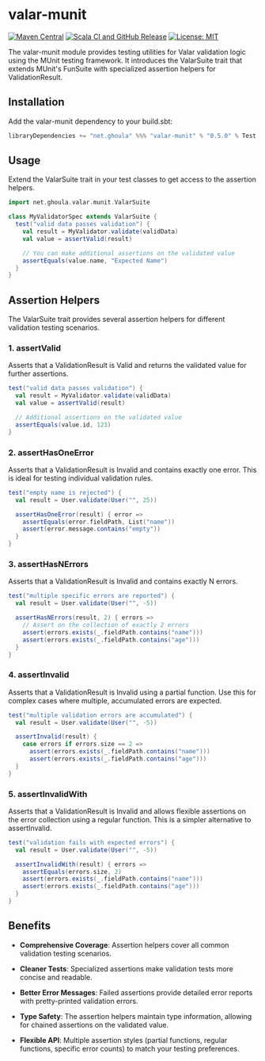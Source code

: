 # valar-munit

[![Maven Central](https://img.shields.io/maven-central/v/net.ghoula/valar-munit_3?label=maven-central&style=flat-square)](https://central.sonatype.com/artifact/net.ghoula/valar-munit_3)
[![Scala CI and GitHub Release](https://github.com/hakimjonas/valar/actions/workflows/scala.yml/badge.svg)](https://github.com/hakimjonas/valar/actions/workflows/scala.yml)
[![License: MIT](https://img.shields.io/badge/License-MIT-yellow.svg?style=flat-square)](https://opensource.org/licenses/MIT)

The valar-munit module provides testing utilities for Valar validation logic using the MUnit testing framework. It
introduces the ValarSuite trait that extends MUnit's FunSuite with specialized assertion helpers for ValidationResult.

## Installation

Add the valar-munit dependency to your build.sbt:

```scala
libraryDependencies += "net.ghoula" %%% "valar-munit" % "0.5.0" % Test
```

## Usage

Extend the ValarSuite trait in your test classes to get access to the assertion helpers.

```scala
import net.ghoula.valar.munit.ValarSuite

class MyValidatorSpec extends ValarSuite {
  test("valid data passes validation") {
    val result = MyValidator.validate(validData)
    val value = assertValid(result)

    // You can make additional assertions on the validated value
    assertEquals(value.name, "Expected Name")
  }
}
```

## Assertion Helpers

The ValarSuite trait provides several assertion helpers for different validation testing scenarios.

### 1. assertValid

Asserts that a ValidationResult is Valid and returns the validated value for further assertions.

```scala
test("valid data passes validation") {
  val result = MyValidator.validate(validData)
  val value = assertValid(result)

  // Additional assertions on the validated value
  assertEquals(value.id, 123)
}
```

### 2. assertHasOneError

Asserts that a ValidationResult is Invalid and contains exactly one error. This is ideal for testing individual
validation rules.

```scala
test("empty name is rejected") {
  val result = User.validate(User("", 25))

  assertHasOneError(result) { error =>
    assertEquals(error.fieldPath, List("name"))
    assert(error.message.contains("empty"))
  }
}
```

### 3. assertHasNErrors

Asserts that a ValidationResult is Invalid and contains exactly N errors.

```scala
test("multiple specific errors are reported") {
  val result = User.validate(User("", -5))

  assertHasNErrors(result, 2) { errors =>
    // Assert on the collection of exactly 2 errors
    assert(errors.exists(_.fieldPath.contains("name")))
    assert(errors.exists(_.fieldPath.contains("age")))
  }
}
```

### 4. assertInvalid

Asserts that a ValidationResult is Invalid using a partial function. Use this for complex cases where multiple,
accumulated errors are expected.

```scala
test("multiple validation errors are accumulated") {
  val result = User.validate(User("", -5))

  assertInvalid(result) {
    case errors if errors.size == 2 =>
      assert(errors.exists(_.fieldPath.contains("name")))
      assert(errors.exists(_.fieldPath.contains("age")))
  }
}
```

### 5. assertInvalidWith

Asserts that a ValidationResult is Invalid and allows flexible assertions on the error collection using a regular
function. This is a simpler alternative to assertInvalid.

```scala
test("validation fails with expected errors") {
  val result = User.validate(User("", -5))

  assertInvalidWith(result) { errors =>
    assertEquals(errors.size, 2)
    assert(errors.exists(_.fieldPath.contains("name")))
    assert(errors.exists(_.fieldPath.contains("age")))
  }
}
```

## Benefits

- **Comprehensive Coverage**: Assertion helpers cover all common validation testing scenarios.

- **Cleaner Tests**: Specialized assertions make validation tests more concise and readable.

- **Better Error Messages**: Failed assertions provide detailed error reports with pretty-printed validation errors.

- **Type Safety**: The assertion helpers maintain type information, allowing for chained assertions on the validated
  value.

- **Flexible API**: Multiple assertion styles (partial functions, regular functions, specific error counts) to match
  your testing preferences.
